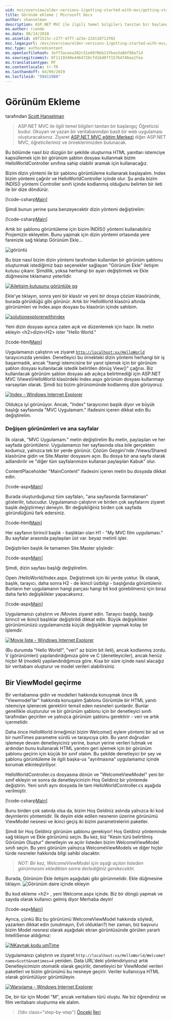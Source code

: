 ```yaml
---
uid: mvc/overview/older-versions-1/getting-started-with-mvc/getting-started-with-mvc-part3
title: Görünüm ekleme | Microsoft Docs
author: shanselman
description: ASP.NET MVC ile ilgili temel bilgileri tanıtan bir başlangıç Öğreticisi budur. Okuyan ve yazan bir veritabanından basit bir web uygulaması oluşturun.
ms.author: riande
ms.date: 08/14/2010
ms.assetid: e8f1515c-c277-47ff-a23e-224118f13f02
msc.legacyurl: /mvc/overview/older-versions-1/getting-started-with-mvc/getting-started-with-mvc-part3
msc.type: authoredcontent
ms.openlocfilehash: 3eff3aceea302c51e6970bb13fbee3a8bf98a71d
ms.sourcegitcommit: 0f1119340e4464720cfd16d0ff15764746ea1fea
ms.translationtype: MT
ms.contentlocale: tr-TR
ms.lasthandoff: 04/09/2019
ms.locfileid: "59411988"
---
```

# <a name="adding-a-view"></a>Görünüm Ekleme

tarafından [Scott Hanselman](https://github.com/shanselman)

> ASP.NET MVC ile ilgili temel bilgileri tanıtan bir başlangıç Öğreticisi budur. Okuyan ve yazan bir veritabanından basit bir web uygulaması oluşturacaksınız. Ziyaret [ASP.NET MVC eğitim Merkezi](../../../index.md) diğer ASP.NET MVC, öğreticilerimiz ve örneklerimizden bulunacak.


Bu bölümde nasıl biz düzgün bir şekilde oluşturma HTML yanıtları istemciye kapsüllemek için bir görünüm şablon dosyası kullanmak bizim HelloWorldController sınıfına sahip olabilir aramak için kullanacağız.

Bizim dizin yöntemi ile bir şablonu görüntüleme kullanarak başlayalım. Index bizim yöntemi çağrılır ve HelloWorldController içinde olur. Şu anda bizim İNDİS() yöntemi Controller sınıfı içinde kodlanmış olduğunu belirten bir ileti ile bir dize döndürür.

[!code-csharp[Main](getting-started-with-mvc-part3/samples/sample1.cs)]

Şimdi bunun yerine şuna benzeyecektir dizin yöntemi değiştirelim:

[!code-csharp[Main](getting-started-with-mvc-part3/samples/sample2.cs)]

Artık bir şablonu görüntüleme için bizim İNDİS() yöntemi kullanabiliriz Projemizin ekleyelim. Bunu yapmak için dizin yöntemi ortasında yere farenizle sağ tıklatıp Görünüm Ekle...

![görüntü](getting-started-with-mvc-part3/_static/image1.png)

Bu bize nasıl bizim dizin yöntemi tarafından kullanılan bir görünüm şablonu oluşturmak istediğimiz bazı seçenekler sağlayan "Görünüm Ekle" iletişim kutusu çıkarır. Şimdilik, yoksa herhangi bir ayarı değiştirmek ve Ekle düğmesine tıklamanız yeterlidir.

[![Ailetişim kutusunu görüntüle gg](getting-started-with-mvc-part3/_static/image3.png)](getting-started-with-mvc-part3/_static/image2.png)

Ekle'ye tıklayın, sonra yeni bir klasör ve yeni bir dosya çözüm klasöründe, burada görüldüğü gibi görünür. Artık bir HelloWorld klasörü altında görünümleri ve Index.aspx dosyası bu klasörün içinde sahibim.

[![solutionexplorerwithindex](getting-started-with-mvc-part3/_static/image5.png)](getting-started-with-mvc-part3/_static/image4.png)

Yeni dizin dosyası ayrıca zaten açık ve düzenlemek için hazır. İlk metin ekleyin &lt;h2&gt;dizin&lt;H2&gt; ister "Hello World."

[!code-html[Main](getting-started-with-mvc-part3/samples/sample3.html)]

Uygulamanızı çalıştırın ve ziyaret [ `http://localhost:xx/HelloWorld` ](http://localhostxx) tarayıcınızda yeniden. Denetleyici bu örnekteki dizin yöntemi herhangi bir iş başarmadık, ancak "hangi istemcisine bir yanıt işlemek için bir görünüm şablon dosyası kullanılacak istedik belirtilen dönüş View()" çağrısı. Biz kullanılacak görünüm şablon dosyası adı açıkça belirtmediği için ASP.NET MVC \Views\HelloWorld klasördeki Index.aspx görünüm dosyası kullanmayı varsayılan olarak. Şimdi biz bizim görünümünde kodlanmış dize görüyoruz.

[![Index - Windows Internet Explorer](getting-started-with-mvc-part3/_static/image7.png)](getting-started-with-mvc-part3/_static/image6.png)

Oldukça iyi görünüyor. Ancak, "Index" tarayıcının başlık diyor ve büyük başlığı sayfasında "MVC Uygulamam." ifadesini içeren dikkat edin Bu değiştirelim.

### <a name="changing-views-and-master-pages"></a>Değişen görünümleri ve ana sayfalar

İlk olarak, "MVC Uygulamam." metin değiştirelim Bu metin, paylaşılan ve her sayfada görüntülenir. Uygulamamızı her sayfasında olsa bile gerçekten kodumuz, yalnızca tek bir yerde görünür. Çözüm Gezgini'nde /Views/Shared klasörüne gidin ve Site.Master dosyasını açın. Bu dosya bir ana sayfa olarak adlandırılır ve "diğer tüm sayfalarımızın kullanan paylaşılan Kabuk" olur.

ContentPlaceholder "MainContent" ifadesini içeren metin bu dosyada dikkat edin.

[!code-aspx[Main](getting-started-with-mvc-part3/samples/sample4.aspx)]

Burada oluşturduğunuz tüm sayfaları, "ana sayfasında Sarmalanan" gösterilir, tutucudur. Uygulamanızı çalıştırın ve birden çok sayfalarını ziyaret başlık değiştirmeyi deneyin. Bir değişikliğiniz birden çok sayfada göründüğünü fark edersiniz.

[!code-html[Main](getting-started-with-mvc-part3/samples/sample5.html)]

Her sayfanın birincil başlık - başlıkları olan H1 - "My MVC film uygulaması." Bu sayfalar arasında paylaşılan üst var. beyaz metinli işler.

Değiştirilen başlık ile tamamen Site.Master şöyledir:

[!code-aspx[Main](getting-started-with-mvc-part3/samples/sample6.aspx)]

Şimdi, dizin sayfası başlığı değiştirelim.

Open /HelloWorld/Index.aspx. Değiştirmek için iki yerde yoktur. İlk olarak, başlık, tarayıcı, daha sonra H2 - de ikincil üstbilgi - başlığında görüntülenir. Bunların her uygulamanın hangi parçası hangi bit kod görebilmeniz için biraz daha farklı değişiklikler yapacaksınız.

[!code-aspx[Main](getting-started-with-mvc-part3/samples/sample7.aspx)]

Uygulamanızı çalıştırın ve /Movies ziyaret edin. Tarayıcı başlığı, başlığı birincil ve ikincil başlıklar değiştirildi dikkat edin. Büyük değişiklikler görünümünüzü uygulamanızda küçük değişiklikler yapmak kolay bir işlemdir.

[![Movie liste - Windows Internet Explorer](getting-started-with-mvc-part3/_static/image9.png)](getting-started-with-mvc-part3/_static/image8.png)

(Bu durumda "Hello World!", "veri" az bizim bit ileti), ancak kodlanmış zordu. V (görünümleri) yapılandırdığımıza göre ve C (denetleyiciler), ancak henüz hiçbir M (modeli) yapılandırdığımıza göre. Kısa bir süre içinde nasıl alacağız bir veritabanı oluşturur ve model verileri alabilirsiniz.

## <a name="passing-a-viewmodel"></a>Bir ViewModel geçirme

Bir veritabanına gidin ve modelleri hakkında konuşmak önce ilk "Viewmodel'lar" hakkında konuşalım Şablonu Görüntüle bir HTML yanıtı istemciye işlenecek gerektirir temsil eden nesneleri şunlardır. Bunlar genellikle oluşturulur ve bir görünüm şablonu için bir denetleyici sınıfı tarafından geçirilen ve yalnızca görünüm şablonu gerektirir - veri ve artık içermelidir.

Daha önce HelloWorld örneğimizi bizim Welcome() eylem yöntemi bir ad ve bir numTimes parametre sürdü ve tarayıcıya çıktı. Bu yanıt doğrudan işlemeye devam denetleyiciniz yerine, bunun yerine verileri tutmak ve ardından bunu kullanarak HTML yanıtını geri işlemek için bir görünüm şablonu geçirin için küçük bir sınıf olalım. Bu şekilde denetleyici bir şey ve şablonu görüntüleme ile ilgili başka-us "ayrılmasına" uygulamamız içinde korumak etkinleştiriliyor.

HelloWorldController.cs dosyasına dönün ve "WelcomeViewModel" yeni bir sınıf ekleyin ve sonra da denetleyicinizin Hoş Geldiniz bir yöntemde değiştirin. Yeni sınıfı aynı dosyada ile tam HelloWorldController.cs aşağıda verilmiştir.

[!code-csharp[Main](getting-started-with-mvc-part3/samples/sample8.cs)]

Bunu birden çok satırda olsa da, bizim Hoş Geldiniz aslında yalnızca iki kod deyimlerini yöntemidir. İlk deyim elde edilen nesnenin üzerine görünümü ViewModel nesnesi ve ikinci geçiş iki bizim parametrelerini paketler.

Şimdi bir Hoş Geldiniz görünüm şablonu gerekiyor! Hoş Geldiniz yönteminde sağ tıklayın ve Ekle görünümü seçin. Bu kez, biz "Kesin türü belirtilmiş Görünüm Oluştur" denetleyin ve açılır listeden bizim WelcomeViewModel sınıfı seçin. Bu yeni görünüm yalnızca WelcomeViewModels ve diğer hiçbir türde nesneler hakkında bilgi sahibi olacaktır.

> *NOT: Bir kez, WelcomeViewModel için aşağı açılan listeden görünmesini ekledikten sonra derlediğiniz gerekecektir.*


Burada, Görünüm Ekle iletişim aşağıdaki gibi görünmelidir. Ekle düğmesine tıklayın. ![Görünüm daire içinde ekleyin](getting-started-with-mvc-part3/_static/image10.png)

Bu kod ekleme &lt;h2&gt; , yeni Welcome.aspx içinde. Biz bir döngü yapmak ve sayıda olarak kullanıcı gelmiş diyor Merhaba deyin!

[!code-aspx[Main](getting-started-with-mvc-part3/samples/sample9.aspx)]

Ayrıca, çünkü Biz bu görünümü WelcomeViewModel hakkında söyledi, yazarken dikkat edin (unutmayın, Evli oldukları?) her zaman, biz başvuru bizim Model nesnesi olarak aşağıdaki ekran görüntüsünde görülen yararlı IntelliSense aldığımız:

[![NKaynak kodu umTime](getting-started-with-mvc-part3/_static/image12.png)](getting-started-with-mvc-part3/_static/image11.png)

Uygulamanızı çalıştırın ve ziyaret `http://localhost:xx/HelloWorld/Welcome?name=Scott&numtimes=4` yeniden. Data URL'deki yönlendiriyoruz artık Denetleyicimizin otomatik olarak geçirilir, denetleyici bir ViewModel verileri paketleri ve bizim görünümü bu nesneye geçirir. Veriler kullanıcıya HTML olarak görüntülüyor görüntüleyin.

[![Warşılama - Windows Internet Explorer](getting-started-with-mvc-part3/_static/image14.png)](getting-started-with-mvc-part3/_static/image13.png)

De, bir tür için Model "M", ancak veritabanı türü oluştu. Ne biz öğrendiniz ve film veritabanı oluşturma ele alalım.

> [!div class="step-by-step"]
> [Önceki](getting-started-with-mvc-part2.md)
> [İleri](getting-started-with-mvc-part4.md)
